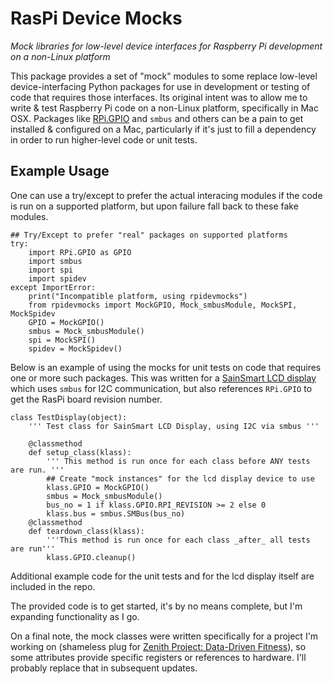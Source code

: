 RasPi Device Mocks
==================
*Mock libraries for low-level device interfaces for Raspberry Pi development on a non-Linux platform*

This package provides a set of "mock" modules to some replace low-level device-interfacing Python packages for
use in development or testing of code that requires those interfaces. Its original intent was to allow me
to write & test Raspberry Pi code on a non-Linux platform, specifically in Mac OSX. Packages like [RPi.GPIO](http://sourceforge.net/projects/raspberry-gpio-python/)
and `smbus` and others can be a pain to get installed & configured on a Mac, particularly if it's just
to fill a dependency in order to run higher-level code or unit tests.

Example Usage
-------------

One can use a try/except to prefer the actual interacing modules if the code is run on a supported
platform, but upon failure fall back to these fake modules.

```
## Try/Except to prefer "real" packages on supported platforms
try:
    import RPi.GPIO as GPIO
    import smbus
    import spi
    import spidev
except ImportError:
    print("Incompatible platform, using rpidevmocks")
    from rpidevmocks import MockGPIO, Mock_smbusModule, MockSPI, MockSpidev
    GPIO = MockGPIO()
    smbus = Mock_smbusModule()
    spi = MockSPI()
    spidev = MockSpidev()
```

Below is an example of using the mocks for unit tests on code that requires one or more such packages.
This was written for a [SainSmart LCD display](http://www.amazon.com/SainSmart-Module-Arduino-Board-White/dp/B003B22UR0/ref=sr_1_4?ie=UTF8&qid=1427462020&sr=8-4&keywords=lcd+display+arduino)
which uses `smbus` for I2C communication, but also references `RPi.GPIO` to get the RasPi board revision number.

```
class TestDisplay(object):
    ''' Test class for SainSmart LCD Display, using I2C via smbus '''

    @classmethod
    def setup_class(klass):
        ''' This method is run once for each class before ANY tests are run. '''
        ## Create "mock instances" for the lcd display device to use
        klass.GPIO = MockGPIO()
        smbus = Mock_smbusModule()
        bus_no = 1 if klass.GPIO.RPI_REVISION >= 2 else 0
        klass.bus = smbus.SMBus(bus_no)
	@classmethod
    def teardown_class(klass):
        '''This method is run once for each class _after_ all tests are run'''
        klass.GPIO.cleanup()
```

Additional example code for the unit tests and for the lcd display itself are included in the repo.

The provided code is to get started, it's by no means complete, but I'm expanding functionality as I go.

On a final note, the mock classes were written specifically for a project I'm working on (shameless plug for
[Zenith Project: Data-Driven Fitness](http://www.zenith.fitness>)), so some attributes provide specific
registers or references to hardware. I'll probably replace that in subsequent updates.

